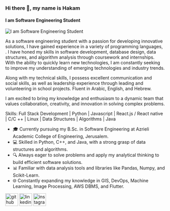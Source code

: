 ### Hi there 👋, my name is Hakam 
#### I am Software Engineering Student 
![I am Software Engineering Student ](https://media.istockphoto.com/id/636526232/vector/software-engineering-banner-and-icons.jpg?s=1024x1024&w=is&k=20&c=d3Lw_nR7eiX3vaTigys7N3VIjfL0EesU-tN1vwaOvHQ=)

As a software engineering student with a passion for developing innovative solutions, I have gained experience in a variety of programming languages, . I have honed my skills in software development, database design, data structures, and algorithm analysis through coursework and internships. With the ability to quickly learn new technologies, I am constantly seeking to improve my understanding of emerging technologies and industry trends.

Along with my technical skills, I possess excellent communication and social skills, as well as leadership experience through leading and volunteering in school projects. Fluent in Arabic, English, and Hebrew.

I am excited to bring my knowledge and enthusiasm to a dynamic team that values collaboration, creativity, and innovation in solving complex problems.

Skills: Full Stack Development | Python | Javascript | React.js / React native | C/C ++ | Linux | Data Structures | Algorithms | Java

- 🎓 Currently pursuing my B.Sc. in Software Engineering at Azrieli Academic College of Engineering, Jerusalem.
- 💻 Skilled in Python, C++, and Java, with a strong grasp of data structures and algorithms.
- 🔍 Always eager to solve problems and apply my analytical thinking to build efficient software solutions.
- 📊 Familiar with data analysis tools and libraries like Pandas, Numpy, and Scikit-Learn.
- 🌐 Constantly expanding my knowledge in GIS, DevOps, Machine Learning, Image Processing, AWS DBMS, and Flutter.

[<img src='https://cdn.jsdelivr.net/npm/simple-icons@3.0.1/icons/github.svg' alt='github' height='40'>](https://github.com/HakamNa)  [<img src='https://cdn.jsdelivr.net/npm/simple-icons@3.0.1/icons/linkedin.svg' alt='linkedin' height='40'>](https://www.linkedin.com/in/hakamnabulssi/)  [<img src='https://cdn.jsdelivr.net/npm/simple-icons@3.0.1/icons/instagram.svg' alt='instagram' height='40'>](https://www.instagram.com/nabulssi_hakam/)  

